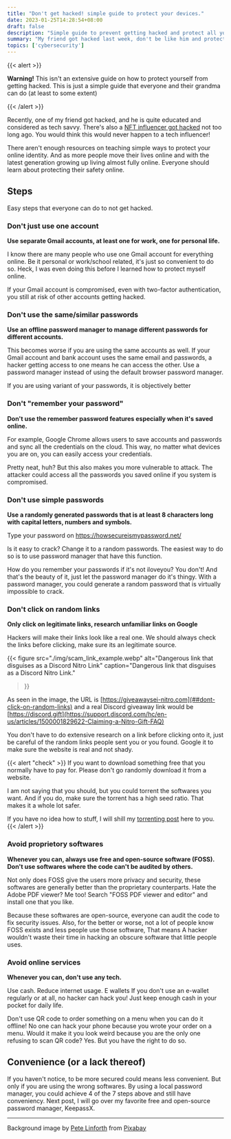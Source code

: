 ```yaml
---
title: "Don't get hacked! simple guide to protect your devices."
date: 2023-01-25T14:28:54+08:00
draft: false
description: "Simple guide to prevent getting hacked and protect all your online accounts!"
summary: "My friend got hacked last week, don't be like him and protect yourself online."
topics: ['cybersecurity']
---
```


{{< alert >}}

**Warning!** This isn't an extensive guide on how to protect yourself from
getting hacked. This is just a simple guide that everyone and their grandma can
do (at least to some extent)

{{< /alert >}}

Recently, one of my friend got hacked, and he is quite educated and considered
as tech savvy. There's also a [NFT influencer got
hacked](https://techstartups.com/2023/01/16/google-ads-delivered-malware-drains-crypto-influencer-nft-god-entire-crypto-wallet/)
not too long ago. You would think this would never happen to a tech influencer!

There aren't enough resources on teaching simple ways to protect your online
identity. And as more people move their lives online and with the latest
generation growing up living almost fully online. Everyone should learn about
protecting their safety online.

## Steps
Easy steps that everyone can do to not get hacked.

### Don't just use one account
**Use separate Gmail accounts, at least one for work, one for personal life.**

I know there are many people who use one Gmail account for everything online.
Be it personal or work/school related, it's just so convenient to do so. Heck,
I was even doing this before I learned how to protect myself online. 

If your Gmail account is compromised, even with two-factor authentication, you
still at risk of other accounts getting hacked.

### Don't use the same/similar passwords
**Use an offline password manager to manage different passwords for different
accounts.**

This becomes worse if you are using the same accounts as well. If your Gmail
account and bank account uses the same email and passwords, a hacker getting
access to one means he can access the other. Use a password manager instead of
using the default browser password manager.

If you are using variant of your passwords, it is objectively better 

### Don't "remember your password"
**Don't use the remember password features especially when it's saved online.**

For example, Google Chrome allows users to save accounts and passwords and sync
all the credentials on the cloud. This way, no matter what devices you are on,
you can easily access your credentials. 

Pretty neat, huh? But this also makes you more vulnerable to attack. The
attacker could access all the passwords you saved online if you system is
compromised. 

### Don't use simple passwords
**Use a randomly generated passwords that is at least 8 characters long with
capital letters, numbers and symbols.**

Type your password on https://howsecureismypassword.net/ 

Is it easy to crack? Change it to a random passwords. The easiest way to do so
is to use password manager that have this function. 

How do you remember your passwords if it's not iloveyou? You don't! And that's
the beauty of it, just let the password manager do it's thingy. With a password
manager, you could generate a random password that is virtually impossible to
crack.

### Don't click on random links
**Only click on legitimate links, research unfamiliar links on Google**

Hackers will make their links look like a real one. We should always check the
links before clicking, make sure its an legitimate source.

{{< figure 
  src="./img/scam_link_example.webp"
  alt="Dangerous link that disguises as a Discord Nitro Link"
  caption="Dangerous link that disguises as a Discord Nitro Link."
>}}

As seen in the image, the URL is
[https://giveawaysei-nitro.com](##dont-click-on-random-links) and a real Discord
giveaway link would be
[https://discord.gift](https://support.discord.com/hc/en-us/articles/1500001829622-Claiming-a-Nitro-Gift-FAQ)

You don't have to do extensive research on a link before clicking onto it, just
be careful of the random links people sent you or you found. Google it to make
sure the website is real and not shady.

{{< alert "check" >}}
If you want to download something free that you normally have to pay for.
Please don't go randomly download it from a website. 

I am not saying that you should, but you could torrent the
softwares you want. And if you do, make sure the torrent has a
high seed ratio. That makes it a whole lot safer. 

If you have no idea how to stuff, I will shill my [torrenting
post](/posts/torrent) here to you.
{{< /alert >}}

### Avoid proprietory softwares
**Whenever you can, always use free and open-source software (FOSS). Don't use
softwares where the code can't be audited by others.**

Not only does FOSS give the users more privacy and security, these softwares
are generally better than the proprietary counterparts. Hate the Adobe PDF viewer? Me too! 
Search "FOSS PDF viewer and editor" and install one that you like.

Because these softwares are open-source, everyone can audit the code to fix
security issues. Also, for the better or worse, not a lot of people know FOSS
exists and less people use those software, That means A hacker wouldn't waste
their time in hacking an obscure software that little people uses.

### Avoid online services
**Whenever you can, don't use any tech.**

Use cash. Reduce internet usage. E wallets If you don't use an e-wallet
regularly or at all, no hacker can hack you! Just keep enough cash in your
pocket for daily life.

Don't use QR code to order something on a menu when you can do it offline! No
one can hack your phone because you wrote your order on a menu. Would it make
it you look weird because you are the only one refusing to scan QR code? Yes.
But you have the right to do so.

## Convenience (or a lack thereof)

If you haven't notice, to be more secured could means less convenient. But only
if you are using the wrong softwares. By using a local password manager, you
could achieve 4 of the 7 steps above and still have conveniency. Next post,
I will go over my favorite free and open-source password manager, KeepassX.

<hr>

Background image by <a
href="https://pixabay.com/users/thedigitalartist-202249/?utm_source=link-attribution&amp;utm_medium=referral&amp;utm_campaign=image&amp;utm_content=2755365">Pete
Linforth</a> from <a
href="https://pixabay.com//?utm_source=link-attribution&amp;utm_medium=referral&amp;utm_campaign=image&amp;utm_content=2755365">Pixabay</a>
